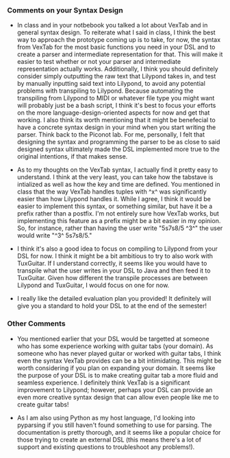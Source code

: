 ### Comments on your Syntax Design

* In class and in your notbebook you talked a lot about VexTab and in general syntax design. To reiterate what I said in class, I think the best way to approach the prototype coming up is to take, for now, the syntax from VexTab for the most basic functions you need in your DSL and to create a parser and intermediate representation for that. This will make it easier to test whether or not your parser and intermediate representation actually works. Additionally, I think you should definitely consider simply outputting the raw text that Lilypond takes in, and test by manually inputting said text into Lilypond, to avoid any potential problems with transpiling to Lilypond. Because automating the transpiling from Lilypond to MIDI or whatever file type you might want will probably just be a bash script, I think it's best to focus your efforts on the more language-design-oriented aspects for now and get that working. I also think its worth mentioning that it might be benefecial to have a concrete syntax design in your mind when you start writing the parser. Think back to the Piconot lab. For me, personally, I felt that designing the syntax and programming the parser to be as close to said designed syntax ultimately made the DSL implemented more true to the original intentions, if that makes sense. 

* As to my thoughts on the VexTab syntax, I actually find it pretty easy to understand. I think at the very least, you can take how the tabstave is intialized as well as how the key and time are defined. You mentioned in class that the way VexTab handles tuples with ^x^ was significantly easier than how Lilypond handles it. While I agree, I think it would be easier to implement this syntax, or something similar, but have it be a prefix rather than a postfix. I'm not entirely sure how VexTab works, but implementing this feature as a prefix might be a bit easier in my opinion. So, for instance, rather than having the user write "5s7s8/5 ^3^" the user would write "^3^ 5s7s8/5." 

* I think it's also a good idea to focus on compiling to Lilypond from your DSL for now. I think it might be a bit ambitious to try to also work with TuxGuitar. If I understand correctly, it seems like you would have to transpile what the user writes in your DSL to Java and then feed it to TuxGuitar. Given how different the transpile processes are between Lilypond and TuxGuitar, I would focus on one for now. 

* I really like the detailed evaluation plan you provided! It definitely will give you a standard to hold your DSL to at the end of the semester!

### Other Comments

* You mentioned earlier that your DSL would be targetted at someone who has some experience working with guitar tabs (your domain). As someone who has never played guitar or worked with guitar tabs, I think even the syntax VexTab provides can be a bit intimidating. This might be worth considering if you plan on expanding your domain. It seems like the purpose of your DSL is to make creating guitar tab a more fluid and seamless experience. I definitely think VexTab is a significant improvement to Lilypond; however, perhaps your DSL can provide an even more creative syntax design that can allow even people like me to create guitar tabs! 

* As I am also using Python as my host language, I'd looking into pyparsing if you still haven't found something to use for parsing. The documentation is pretty thorough, and it seems like a popular choice for those trying to create an external DSL (this means there's a lot of support and existing questions to troubleshoot any problems!).
